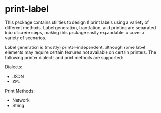 # print-label

This package contains utilities to design & print labels using a variety of
different methods. Label generation, translation, and printing are separated
into discrete steps, making this package easily expandable to cover a variety
of scenarios.

Label generation is (mostly) printer-independent, although some label elements
may require certain features not available on certain printers. The following
printer dialects and print methods are supported:

Dialects:
-   JSON
-   ZPL

Print Methods:
-   Network
-   String
